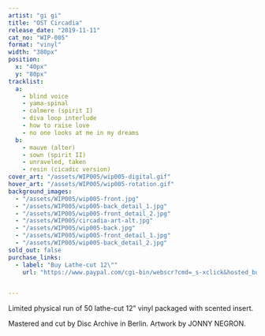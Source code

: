 ```yaml
---
artist: "gi gi"
title: "OST Circadia"
release_date: "2019-11-11"
cat_no: "WIP-005"
format: "vinyl"
width: "380px"
position:
  x: "40px"
  y: "80px"
tracklist:
  a:
    - blind voice
    - yama-spinal
    - calmere (spirit I)
    - diva loop interlude
    - how to raise love
    - no one looks at me in my dreams
  b:
    - mauve (alter)
    - sown (spirit II)
    - unraveled, taken
    - resin (cicadic version)
cover_art: "/assets/WIP005/wip005-digital.gif"
hover_art: "/assets/WIP005/wip005-rotation.gif"
background_images:
  - "/assets/WIP005/wip005-front.jpg"
  - "/assets/WIP005/wip005-back_detail_1.jpg"
  - "/assets/WIP005/wip005-front_detail_2.jpg"
  - "/assets/WIP005/circadia-art-alt.jpg"
  - "/assets/WIP005/wip005-back.jpg"
  - "/assets/WIP005/wip005-front_detail_1.jpg"
  - "/assets/WIP005/wip005-back_detail_2.jpg"
sold_out: false
purchase_links:
  - label: "Buy Lathe-cut 12\""
    url: "https://www.paypal.com/cgi-bin/webscr?cmd=_s-xclick&hosted_button_id=BYMHLHHFC98EN"


---
```


Limited physical run of 50 lathe-cut 12” vinyl packaged with scented insert.

Mastered and cut by Disc Archive in Berlin. Artwork by JONNY NEGRON.
